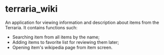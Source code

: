 # terraria_wiki

An application for viewing information and description about items from the Terraria.
It contains functions such:

- Searching item from all items by the name;
- Adding items to favorite list for reviewing them later;
- Opening item's wikipedia page from item screen.
